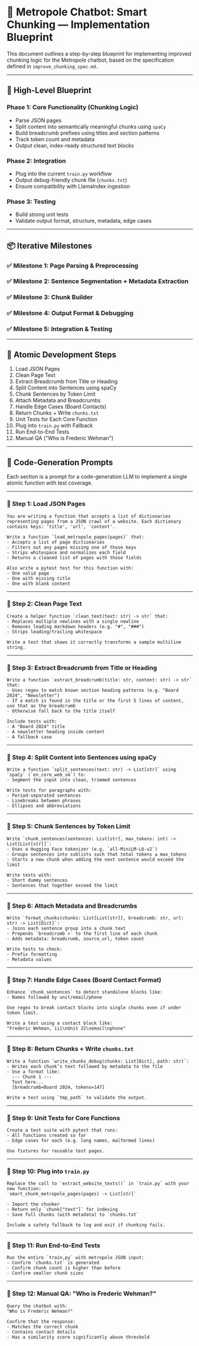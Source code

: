# 🔧 Metropole Chatbot: Smart Chunking — Implementation Blueprint

This document outlines a step-by-step blueprint for implementing improved chunking logic for the Metropole chatbot, based on the specification defined in `improve_chunking_spec.md`.

---

## 🧱 High-Level Blueprint

### Phase 1: Core Functionality (Chunking Logic)
- Parse JSON pages
- Split content into semantically meaningful chunks using `spaCy`
- Build breadcrumb prefixes using titles and section patterns
- Track token count and metadata
- Output clean, index-ready structured text blocks

### Phase 2: Integration
- Plug into the current `train.py` workflow
- Output debug-friendly chunk file (`chunks.txt`)
- Ensure compatibility with LlamaIndex ingestion

### Phase 3: Testing
- Build strong unit tests
- Validate output format, structure, metadata, edge cases

---

## 📦 Iterative Milestones

### ✅ Milestone 1: Page Parsing & Preprocessing
### ✅ Milestone 2: Sentence Segmentation + Metadata Extraction
### ✅ Milestone 3: Chunk Builder
### ✅ Milestone 4: Output Format & Debugging
### ✅ Milestone 5: Integration & Testing

---

## 🧩 Atomic Development Steps

1. Load JSON Pages
2. Clean Page Text
3. Extract Breadcrumb from Title or Heading
4. Split Content into Sentences using spaCy
5. Chunk Sentences by Token Limit
6. Attach Metadata and Breadcrumbs
7. Handle Edge Cases (Board Contacts)
8. Return Chunks + Write `chunks.txt`
9. Unit Tests for Each Core Function
10. Plug into `train.py` with Fallback
11. Run End-to-End Tests
12. Manual QA ("Who is Frederic Wehman")

---

## 🤖 Code-Generation Prompts

Each section is a prompt for a code-generation LLM to implement a single atomic function with test coverage.

---

### 🧪 Step 1: Load JSON Pages

```
You are writing a function that accepts a list of dictionaries representing pages from a JSON crawl of a website. Each dictionary contains keys: 'title', 'url', 'content'.

Write a function `load_metropole_pages(pages)` that:
- Accepts a list of page dictionaries
- Filters out any pages missing one of those keys
- Strips whitespace and normalizes each field
- Returns a cleaned list of pages with those fields

Also write a pytest test for this function with:
- One valid page
- One with missing title
- One with blank content
```

---

### 🧪 Step 2: Clean Page Text

```
Create a helper function `clean_text(text: str) -> str` that:
- Replaces multiple newlines with a single newline
- Removes leading markdown headers (e.g. "#", "###")
- Strips leading/trailing whitespace

Write a test that shows it correctly transforms a sample multiline string.
```

---

### 🧪 Step 3: Extract Breadcrumb from Title or Heading

```
Write a function `extract_breadcrumb(title: str, content: str) -> str` that:
- Uses regex to match known section heading patterns (e.g. "Board 2024", "Newsletter")
- If a match is found in the title or the first 5 lines of content, use that as the breadcrumb
- Otherwise fall back to the title itself

Include tests with:
- A "Board 2024" title
- A newsletter heading inside content
- A fallback case
```

---

### 🧪 Step 4: Split Content into Sentences using spaCy

```
Write a function `split_sentences(text: str) -> List[str]` using `spaCy` (`en_core_web_sm`) to:
- Segment the input into clean, trimmed sentences

Write tests for paragraphs with:
- Period-separated sentences
- Linebreaks between phrases
- Ellipses and abbreviations
```

---

### 🧪 Step 5: Chunk Sentences by Token Limit

```
Write `chunk_sentences(sentences: List[str], max_tokens: int) -> List[List[str]]`:
- Uses a Hugging Face tokenizer (e.g. `all-MiniLM-L6-v2`)
- Groups sentences into sublists such that total tokens ≤ max_tokens
- Starts a new chunk when adding the next sentence would exceed the limit

Write tests with:
- Short dummy sentences
- Sentences that together exceed the limit
```

---

### 🧪 Step 6: Attach Metadata and Breadcrumbs

```
Write `format_chunks(chunks: List[List[str]], breadcrumb: str, url: str) -> List[Dict]`:
- Joins each sentence group into a chunk text
- Prepends `breadcrumb >` to the first line of each chunk
- Adds metadata: breadcrumb, source_url, token count

Write tests to check:
- Prefix formatting
- Metadata values
```

---

### 🧪 Step 7: Handle Edge Cases (Board Contact Format)

```
Enhance `chunk_sentences` to detect standalone blocks like:
- Names followed by unit/email/phone

Use regex to break contact blocks into single chunks even if under token limit.

Write a test using a contact block like:
"Frederic Wehman, iii\nUnit 22\nemail\nphone"
```

---

### 🧪 Step 8: Return Chunks + Write `chunks.txt`

```
Write a function `write_chunks_debug(chunks: List[Dict], path: str)`:
- Writes each chunk’s text followed by metadata to the file
- Use a format like:
  --- Chunk 1 ---
  Text here...
  [breadcrumb=Board 2024, tokens=147]

Write a test using `tmp_path` to validate the output.
```

---

### 🧪 Step 9: Unit Tests for Core Functions

```
Create a test suite with pytest that runs:
- All functions created so far
- Edge cases for each (e.g. long names, malformed lines)

Use fixtures for reusable test pages.
```

---

### 🧪 Step 10: Plug into `train.py`

```
Replace the call to `extract_website_texts()` in `train.py` with your new function:
`smart_chunk_metropole_pages(pages) -> List[str]`

- Import the chunker
- Return only `chunk["text"]` for indexing
- Save full chunks (with metadata) to `chunks.txt`

Include a safety fallback to log and exit if chunking fails.
```

---

### 🧪 Step 11: Run End-to-End Tests

```
Run the entire `train.py` with metropole JSON input:
- Confirm `chunks.txt` is generated
- Confirm chunk count is higher than before
- Confirm smaller chunk sizes
```

---

### 🧪 Step 12: Manual QA: "Who is Frederic Wehman?"

```
Query the chatbot with:
"Who is Frederic Wehman?"

Confirm that the response:
- Matches the correct chunk
- Contains contact details
- Has a similarity score significantly above threshold
```
